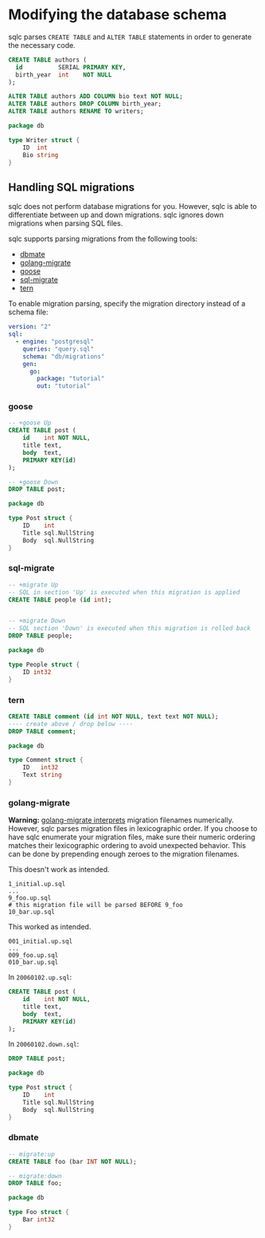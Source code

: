 # Modifying the database schema

sqlc parses `CREATE TABLE` and `ALTER TABLE` statements in order to generate
the necessary code.

```sql
CREATE TABLE authors (
  id          SERIAL PRIMARY KEY,
  birth_year  int    NOT NULL
);

ALTER TABLE authors ADD COLUMN bio text NOT NULL;
ALTER TABLE authors DROP COLUMN birth_year;
ALTER TABLE authors RENAME TO writers;
```

```go
package db

type Writer struct {
	ID  int
	Bio string
}
```

## Handling SQL migrations

sqlc does not perform database migrations for you. However, sqlc is able to
differentiate between up and down migrations. sqlc ignores down migrations when
parsing SQL files.

sqlc supports parsing migrations from the following tools:

- [dbmate](https://github.com/amacneil/dbmate)
- [golang-migrate](https://github.com/golang-migrate/migrate)
- [goose](https://github.com/pressly/goose)
- [sql-migrate](https://github.com/rubenv/sql-migrate)
- [tern](https://github.com/jackc/tern)

To enable migration parsing, specify the migration directory instead of a schema file:

```yaml
version: "2"
sql:
  - engine: "postgresql"
    queries: "query.sql"
    schema: "db/migrations"
    gen:
      go:
        package: "tutorial"
        out: "tutorial"
```


### goose

```sql
-- +goose Up
CREATE TABLE post (
    id    int NOT NULL,
    title text,
    body  text,
    PRIMARY KEY(id)
);

-- +goose Down
DROP TABLE post;
```

```go
package db

type Post struct {
	ID    int
	Title sql.NullString
	Body  sql.NullString
}
```

### sql-migrate

```sql
-- +migrate Up
-- SQL in section 'Up' is executed when this migration is applied
CREATE TABLE people (id int);


-- +migrate Down
-- SQL section 'Down' is executed when this migration is rolled back
DROP TABLE people;
```

```go
package db

type People struct {
	ID int32
}
```

### tern

```sql
CREATE TABLE comment (id int NOT NULL, text text NOT NULL);
---- create above / drop below ----
DROP TABLE comment;
```

```go
package db

type Comment struct {
	ID   int32
	Text string
}
```

### golang-migrate

**Warning:**
[golang-migrate interprets](https://github.com/golang-migrate/migrate/blob/master/MIGRATIONS.md#migration-filename-format)
migration filenames numerically. However, sqlc parses migration files in
lexicographic order. If you choose to have sqlc enumerate your migration files,
make sure their numeric ordering matches their lexicographic ordering to avoid
unexpected behavior. This can be done by prepending enough zeroes to the
migration filenames.

This doesn't work as intended.

```
1_initial.up.sql
...
9_foo.up.sql
# this migration file will be parsed BEFORE 9_foo
10_bar.up.sql
```

This worked as intended.

```
001_initial.up.sql
...
009_foo.up.sql
010_bar.up.sql
```

In `20060102.up.sql`:

```sql
CREATE TABLE post (
    id    int NOT NULL,
    title text,
    body  text,
    PRIMARY KEY(id)
);
```

In `20060102.down.sql`:

```sql
DROP TABLE post;
```

```go
package db

type Post struct {
	ID    int
	Title sql.NullString
	Body  sql.NullString
}
```

### dbmate

```sql
-- migrate:up
CREATE TABLE foo (bar INT NOT NULL);

-- migrate:down
DROP TABLE foo;
```

```go
package db

type Foo struct {
	Bar int32
}
```
